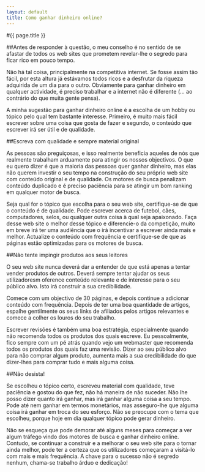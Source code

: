 ```yaml
---
layout: default
title: Como ganhar dinheiro online?
---
```


#{{ page.title }}

##Antes de responder à questão, o meu conselho é no sentido de se afastar de todos os web sites que prometem revelar-lhe o segredo para ficar rico em pouco tempo.

Não há tal coisa, principalmente na competitiva internet. Se fosse assim tão fácil, por esta altura já estávamos todos ricos e a desfrutar da riqueza adquirida de um dia para o outro. Obviamente para ganhar dinheiro em qualquer actividade, é preciso trabalhar e a internet não é diferente (... ao contrário do que muita gente pensa).

A minha sugestão para ganhar dinheiro online é a escolha de um hobby ou tópico pelo qual tem bastante interesse. Primeiro, é muito mais fácil escrever sobre uma coisa que gosta de fazer e segundo, o conteúdo que escrever irá ser útil e de qualidade.

##Escreva com qualidade e sempre material original

As pessoas são preguiçosas, e isso realmente beneficia aqueles de nós que realmente trabalham arduamente para atingir os nossos objectivos. O que eu quero dizer é que a maioria das pessoas quer ganhar dinheiro, mas elas não querem investir o seu tempo na construção do seu próprio web site com conteúdo original e de qualidade. Os motores de busca penalizam conteúdo duplicado e é preciso paciência para se atingir um bom ranking em qualquer motor de busca.

Seja qual for o tópico que escolha para o seu web site, certifique-se de que o conteúdo é de qualidade. Pode escrever acerca de futebol, cães, computadores, selos, ou qualquer outra coisa à qual seja apaixonado. Faça desse web site o melhor desse tópico e diferencie-o da competição, muito em breve irá ter uma audiência que o irá incentivar a escrever ainda mais e melhor. Actualize o conteúdo com frequência e certifique-se de que as páginas estão optimizadas para os motores de busca.

##Não tente impingir produtos aos seus leitores

O seu web site nunca deverá dar a entender de que está apenas a tentar vender produtos de outros. Deverá sempre tentar ajudar os seus utilizadoresm oference conteúdo relevante e de interesse para o seu público alvo. Isto irá construir a sua credibilidade.

Comece com um objectivo de 30 páginas, e depois continue a adicionar conteúdo com frequência. Depois de ter uma boa quantidade de artigos, espalhe gentilmente os seus links de afiliados pelos artigos relevantes e comece a colher os louros do seu trabalho.

Escrever revisões é também uma boa estratégia, especialmente quando não recomenda todos os produtos dos quais escreve. Eu pessoalmente, fico sempre com um pé atrás quando vejo um webmaster que recomenda todos os produtos dos quais faz uma revisão. Dizer ao seu público alvo para não comprar algum produto, aumenta mais a sua credibilidade do que dizer-lhes para comprar tudo e mais alguma coisa.

##Não desista!

Se escolheu o tópico certo, escreveu material com qualidade, teve paciência e gostou do que fez, não há maneira de não suceder. Não lhe posso dizer quanto irá ganhar, mas irá ganhar alguma coisa a seu tempo. Pode até nem ganhar em termos monetários, mas asseguro-lhe que alguma coisa irá ganhar em troca do seu esforço. Não se preocupe com o tema que escolheu, porque hoje em dia qualquer tópico pode gerar dinheiro.

Não se esqueça que pode demorar até alguns meses para começar a ver algum tráfego vindo dos motores de busca e ganhar dinheiro online. Contudo, se continuar a construir e a melhorar o seu web site para o tornar ainda melhor, pode ter a certeza que os utilizadores começaram a visitá-lo com mais e mais frequência. A chave para o sucesso não é segredo nenhum, chama-se trabalho árduo e dedicação!